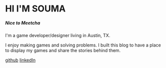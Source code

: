 # HI I'M SOUMA

##### *Nice to Meetcha*

I'm a game developer/designer living in Austin, TX.

I enjoy making games and solving problems. I built this blog to have a place to display my games and share the stories behind them.

[github](https://github.com/souma)
[linkedIn](https://www.linkedin.com/in/souma-mondal-a8aab749/)
